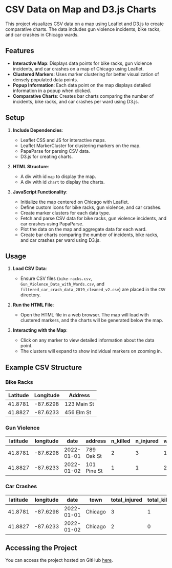 # CSV Data on Map and D3.js Charts

This project visualizes CSV data on a map using Leaflet and D3.js to create comparative charts. The data includes gun violence incidents, bike racks, and car crashes in Chicago wards.

## Features

- **Interactive Map**: Displays data points for bike racks, gun violence incidents, and car crashes on a map of Chicago using Leaflet.
- **Clustered Markers**: Uses marker clustering for better visualization of densely populated data points.
- **Popup Information**: Each data point on the map displays detailed information in a popup when clicked.
- **Comparative Charts**: Creates bar charts comparing the number of incidents, bike racks, and car crashes per ward using D3.js.

## Setup

1. **Include Dependencies**:
   - Leaflet CSS and JS for interactive maps.
   - Leaflet MarkerCluster for clustering markers on the map.
   - PapaParse for parsing CSV data.
   - D3.js for creating charts.

2. **HTML Structure**:
   - A div with id `map` to display the map.
   - A div with id `chart` to display the charts.

3. **JavaScript Functionality**:
   - Initialize the map centered on Chicago with Leaflet.
   - Define custom icons for bike racks, gun violence, and car crashes.
   - Create marker clusters for each data type.
   - Fetch and parse CSV data for bike racks, gun violence incidents, and car crashes using PapaParse.
   - Plot the data on the map and aggregate data for each ward.
   - Create bar charts comparing the number of incidents, bike racks, and car crashes per ward using D3.js.

## Usage

1. **Load CSV Data**:
   - Ensure CSV files (`bike-racks.csv`, `Gun_Violence_Data_with_Wards.csv`, and `filtered_car_crash_data_2019_cleaned_v2.csv`) are placed in the `CSV` directory.

2. **Run the HTML File**:
   - Open the HTML file in a web browser. The map will load with clustered markers, and the charts will be generated below the map.

3. **Interacting with the Map**:
   - Click on any marker to view detailed information about the data point.
   - The clusters will expand to show individual markers on zooming in.

## Example CSV Structure

### Bike Racks

| Latitude | Longitude | Address         |
|----------|-----------|-----------------|
| 41.8781  | -87.6298  | 123 Main St     |
| 41.8827  | -87.6233  | 456 Elm St      |

### Gun Violence

| latitude | longitude | date       | address       | n_killed | n_injured | ward |
|----------|-----------|------------|---------------|----------|-----------|------|
| 41.8781  | -87.6298  | 2022-01-01 | 789 Oak St    | 2        | 3         | 1    |
| 41.8827  | -87.6233  | 2022-01-02 | 101 Pine St   | 1        | 1         | 2    |

### Car Crashes

| latitude | longitude | date       | town        | total_injured | total_killed | contributory_cause | ward |
|----------|-----------|------------|-------------|---------------|--------------|--------------------|------|
| 41.8781  | -87.6298  | 2022-01-01 | Chicago     | 3             | 1            | Speeding           | 1    |
| 41.8827  | -87.6233  | 2022-01-02 | Chicago     | 2             | 0            | DUI                | 2    |

## Accessing the Project

You can access the project hosted on GitHub [here](https://tpesch.github.io/DataVisualizationChicago/map.html).

